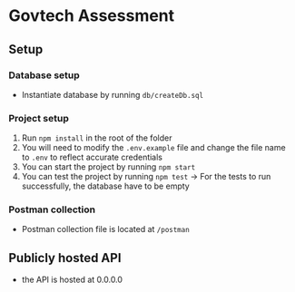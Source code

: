 # Govtech Assessment 

## Setup

### Database setup

- Instantiate database by running `db/createDb.sql`

### Project setup

1. Run `npm install` in the root of the folder
2. You will need to modify the `.env.example` file and change the file name to `.env` to reflect accurate credentials
3. You can start the project by running `npm start`
4. You can test the project by running `npm test` -> For the tests to run successfully, the database have to be empty

### Postman collection

- Postman collection file is located at `/postman`

## Publicly hosted API

- the API is hosted at 0.0.0.0